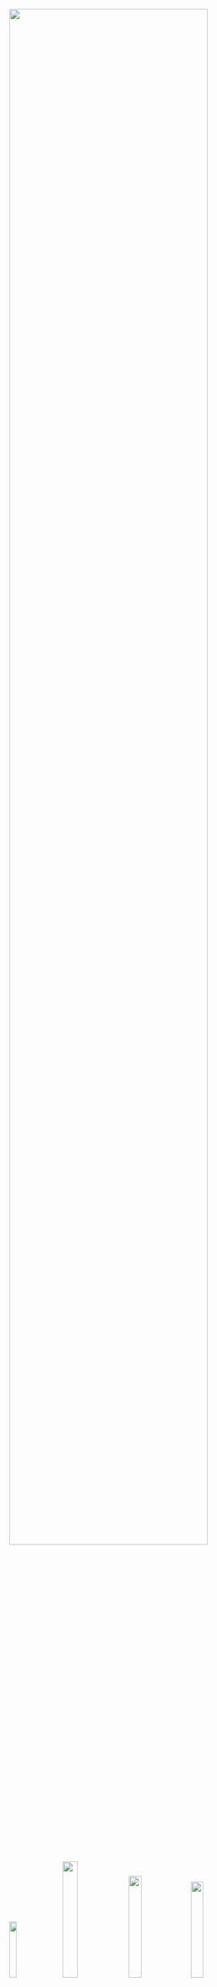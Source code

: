 <div align="center">
<br/>
<img src="https://user-images.githubusercontent.com/112257466/209106415-5591b886-9237-4cb2-ab20-23637c65b35b.png" width="83.7%"/>


<br/>
<br/>

<a href="https://github.com/InQ-InQ-InQ-InQ-InQ/KUBS/stargazers"><img src="https://img.shields.io/github/stars/InQ-InQ-InQ-InQ-InQ/KUBS?color=EA5504&style=for-the-badge" width="16%"/></a>
<a href="https://github.com/InQ-InQ-InQ-InQ-InQ/KUBS"><img src="https://img.shields.io/badge/version-Beta-black?color=00A051&style=for-the-badge" width="23%"/></a>
<a href="https://github.com/InQ-InQ-InQ-InQ-InQ/KUBS/blob/main/LICENSE"><img src="https://img.shields.io/github/contributors/InQ-InQ-InQ-InQ-InQ/KUBS?color=004EAE&label=Developer&style=for-the-badge" width="21.5%"/></a>
<a href="https://github.com/InQ-InQ-InQ-InQ-InQ/KUBS/graphs/contributors"><img src="https://img.shields.io/github/license/InQ-InQ-InQ-InQ-InQ/KUBS?style=for-the-badge&color=000000" width="20.9%"/></a>

</div>
<br/>

---

# 📝&nbsp;&nbsp;&nbsp;Index

- [📝   Index](#index)
- [🎨   What is KURS](#what-is-kurs)
	- [🚀  Goal](#goal)
	- [🚀  Subjects](#subjects)
- [👷   Role](#role)
	- [🔥  FrontEnd](#frontend)
	- [🔥  BackEnd](#backend)
- [🔧   Tech Stack](#tech-stack)
- [👽️   Developers](#️developers)

---

# 🎨&nbsp;&nbsp;&nbsp;What is KURS

## 🚀&nbsp;&nbsp;Goal
- 인재개발처, 창의적팩토리 등 교내 다양한 공간을 `한 웹사이트에서 통합으로 예약`하는 서비스를 구축
- 교내 구성원만 가입할 수 있는 `학교 이메일 인증을 통한 회원가입` 서비스 구현.
- 날짜별, 시간별 예약 데이터를 DB를 `MySQL과 연동`하여 저장.

<br/>

## 🚀&nbsp;&nbsp;Subjects
- 1~9 강의동, 

<br/>

---
# 👷&nbsp;&nbsp;&nbsp;Role

## 🔥&nbsp;&nbsp;FrontEnd

- 우리는 즐거운 프론트엔드 >_< 넘모 잘한당

<br/>

## 🔥&nbsp;&nbsp;BackEnd

- 불멸의 백엔드 >_< 우리는 죽지 않앙

<br/>

---

# 🔧&nbsp;&nbsp;&nbsp;Tech Stack




  <!-- Frontend Stack -->
<table border=""4>
  <th align="center">Role</th>
    <th align="center" colspan="2">Framework</th>
  <tr>
    <td rowspan="8" align="center"><b>FE</td>
    <td><img src="https://upload.wikimedia.org/wikipedia/commons/thumb/a/a7/React-icon.svg/2300px-React-icon.svg.png" width="15px" alt="_icon"/>&nbsp;&nbsp;<b>React</b></td>
    <td>Front-End main framework Using JavaScript</td>
  </tr>
  <tr>
    <td><img src="https://user-images.githubusercontent.com/112257466/209071362-a99be5b3-c9f9-46f2-a12d-d078f59099dd.svg" width="15px" alt="_icon" />&nbsp;&nbsp;<b>React Bootstrap</b></td>
    <td>Load styled components</td>
  </tr>
  <tr>
    <td><img src="https://img.icons8.com/color/480/redux.png" width="15px" alt="_icon" />&nbsp;&nbsp;<b>Redux</td>
    <td>For mapping same piece of application to multiple container components</td>
  </tr>
  <tr>
    <td><img src="https://img.icons8.com/color/480/redux.png" width="15px" alt="_icon" />&nbsp;&nbsp;<b>Redux Toolkit</td>
    <td>Makes it easier to write good Redux applications and speeds up development</td>
  </tr>
    <tr>
      <td><img src="https://upload.wikimedia.org/wikipedia/commons/thumb/e/e3/ESLint_logo.svg/1200px-ESLint_logo.svg.png" width="15px" alt="_icon" />&nbsp;&nbsp;<b>ESLint</td>
    <td>Detect convention violation & Anti-Pattern</td>
  </tr>
  <tr>
    <td><img src="https://user-images.githubusercontent.com/112257466/209071958-ca6f5a8f-a61a-4b27-88f4-f6ac84808430.png" width="15px" alt="_icon" />&nbsp;&nbsp;<b>Axios</td>
    <td>Http Client for Node.Js and Browser</td>
  </tr>
	    <tr>
    <td><img src="https://user-images.githubusercontent.com/112257466/209077244-27be08d0-85f9-4bdc-9efc-c2bf7b6e1229.png" width="14px" alt="_icon" />&nbsp;&nbsp;<b>Moment.js</td>
    <td>JS 설명</td>
	</tr>
		    <tr>
    <td><img src="https://user-images.githubusercontent.com/112257466/209091297-8666f970-113d-4748-a8b0-739a85a20bb2.png" width="14px" alt="_icon" />&nbsp;&nbsp;<b>Node.js</td>
    <td>JS 설명</td>
	</tr>


  <!-- Backend Stack -->
  <tr>
    <td rowspan="6" align="center"><b>BE</td>
    <td><img src="https://user-images.githubusercontent.com/112257466/209075018-0a1f7f14-a910-4d16-a4e4-51929b99e1ae.png" width="15px" alt="_icon" />&nbsp;&nbsp;<b>Spring</td>
    <td>Back-End Main Framework</td>
  </tr>
  <tr>
    <td><img src="https://user-images.githubusercontent.com/112257466/209075280-78be8487-7d6a-485c-92a8-d6677f0caab9.png" width="15px" alt="_icon" />&nbsp;&nbsp;<b>Spring Boot</td>
	<td>Build stand-alone and production ready Spring Applications.</td>
    <tr>
	    <td><img src="https://user-images.githubusercontent.com/112257466/209078356-d9120e3d-9498-4ee4-a38d-139a263910f4.png" width="14px" alt="_icon" />&nbsp;&nbsp;<b>MySQL</td>
    <td>Back-End Main Database</td>
  </tr>
    <tr>
    <td><img src="https://user-images.githubusercontent.com/112257466/209076523-777fe02a-455f-48a0-a4b1-aeb9fff17b10.png" width="14px" alt="_icon" />&nbsp;&nbsp;<b>JPA & Data JPA</td>
    <td>Database Handling Skills</td>
  </tr>
  
  <tr>
      <td><img src="https://user-images.githubusercontent.com/112257466/209077939-bb9dadca-0e8b-421d-b5df-c44bd3c38a1a.png" width="14px" alt="_icon" />&nbsp;&nbsp;<b>Swagger</td>
    <td>API Documentation Tool</td>
  </tr>

</table>
</div>
<br/>


# 👽️&nbsp;&nbsp;&nbsp;Developers

</div>
<table border=""4 width="100%">
  <th align="center" colspan="2">Front-End</th>
    <th align="center" colspan="2">Back-End</th>
  <tr>
     <td align="center"><a href="https://github.com/SWARVY"><img src="https://avatars.githubusercontent.com/u/53262430?v=4" width="150px;" style="vertical-align:top" alt=""/>

   <td align="center"><a href="https://github.com/rheefine"><img src="https://avatars.githubusercontent.com/u/109448186?v=4" width="150px;" style="vertical-align:top" alt=""/>

   <td align="center"><a href="https://github.com/h-beeen"><img src="https://avatars.githubusercontent.com/u/112257466?v=4" width="150px; style="vertical-align:top" alt=""/>
   
   <td align="center"><a href="https://github.com/eunchannam"><img src="https://avatars.githubusercontent.com/u/75837025?v=4" width="150px;" style="vertical-align:top" alt=""/>

  </tr>

  <tr>
    <td align="center"><a href="https://github.com/eofrkam"><b>🐦 신현호 🐦</b></br></a></td>
  <td align="center"><a href="https://github.com/rheefine"><b>🐺 이동현 🐺</b><br/></a></td>
  <td align="center"><a href="https://github.com/h-beeen"><b>🐧 변해빈 🐧</b></a></td>
  <td align="center"><a href="https://github.com/eunchannam"><b>🐤 남은찬 🐤</b></a></td>
  </tr>
    <tr>
    <td align="center">KGU 컴공 19</td>
  <td align="center">KGU 전자 17</td>
    <td align="center">KGU 경제 18</td>
	  <td align="center">KGU 컴공 18</td>
  </tr>
</table>
</div>
<br/>

